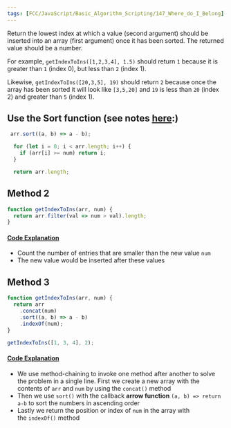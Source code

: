 ```yaml
---
tags: [FCC/JavaScript/Basic_Algorithm_Scripting/147_Where_do_I_Belong]
---
```

Return the lowest index at which a value (second argument) should be inserted into an array (first argument) once it has been sorted. The returned value should be a number.

For example, `getIndexToIns([1,2,3,4], 1.5)` should return `1` because it is greater than `1` (index 0), but less than `2` (index 1).

Likewise, `getIndexToIns([20,3,5], 19)` should return `2` because once the array has been sorted it will look like `[3,5,20]` and `19` is less than `20` (index 2) and greater than `5` (index 1).

## Use the Sort function (see notes [here](https://forum.freecodecamp.org/t/freecodecamp-challenge-guide-where-do-i-belong/16094):)
```js
 arr.sort((a, b) => a - b);

  for (let i = 0; i < arr.length; i++) {
    if (arr[i] >= num) return i;
  }

  return arr.length;
```

## Method 2
```javascript
function getIndexToIns(arr, num) {
  return arr.filter(val => num > val).length;
}
```

#### [Code Explanation](https://forum.freecodecamp.org/t/freecodecamp-challenge-guide-where-do-i-belong/16094#code-explanation-10)

-   Count the number of entries that are smaller than the new value `num`
-   The new value would be inserted after these values

## Method 3

```javascript
function getIndexToIns(arr, num) {
  return arr
    .concat(num)
    .sort((a, b) => a - b)
    .indexOf(num);
}

getIndexToIns([1, 3, 4], 2);
```

#### [Code Explanation](https://forum.freecodecamp.org/t/freecodecamp-challenge-guide-where-do-i-belong/16094#code-explanation-13)

-   We use method-chaining to invoke one method after another to solve the problem in a single line. First we create a new array with the contents of `arr` and `num` by using the `concat()` method
-   Then we use `sort()` with the callback **arrow function** `(a, b) => return a-b` to sort the numbers in ascending order
-   Lastly we return the position or index of `num` in the array with the `indexOf()` method
